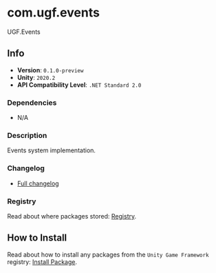 # com.ugf.events

UGF.Events

## Info

- **Version**: `0.1.0-preview`
- **Unity**: `2020.2`
- **API Compatibility Level**: `.NET Standard 2.0`

### Dependencies

- N/A


### Description

Events system implementation.

### Changelog

- [Full changelog](changelog.md)

### Registry

Read about where packages stored: [Registry](https://github.com/unity-game-framework/organization/blob/main/docs/registry.md).

## How to Install

Read about how to install any packages from the `Unity Game Framework` registry: [Install Package](https://github.com/unity-game-framework/organization/blob/main/docs/install-packages.md).
